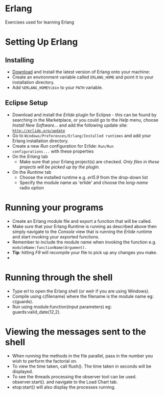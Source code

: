 Erlang
======

Exercises used for learning Erlang


# Setting Up Erlang #

## Installing ##

* [Download](http://www.erlang.org/download.html) and Install the latest version of Erlang onto your machine:
* Create an environment variable called <code>ERLANG_HOME</code> and point it to your installation directory.
* Add <code>%ERLANG_HOME%\bin</code> to your <code>PATH</code> variable.

## Eclipse Setup ##

* Download and install the _Erlide_ plugin for Eclipse - this can be found by searching in the Marketplace, or you could go to the _Help_ menu, choose _Install New Software..._ and add the following update site: <code>http://erlide.org/update</code>
* Go to <code>Windows/Preferences/Erlang/Installed runtimes</code> and add your Erlang installation directory.
* Create a new _Run_ configuration for Erlide: <code>Run/Run configurations...</code> with these properties
 * On the _Erlang_ tab 
     * Make sure that your Erlang project(s) are checked.  _Only files in these projects will be picked up by the plugin._
 * On the _Runtime_ tab
     * Choose the installed runtime e.g. _erl5.9_ from the drop-down list
     * Specify the module name as 'erlide' and choose the _long-name_ radio option

# Running your programs #

* Create an Erlang module file and export a function that will be called.
* Make sure that your Erlang Runtime is running as described above then simply navigate to the _Console_ view that is running the _Erlide_ runtime and start invoking your exported functions.  
 * Remember to include the module name when invoking the function e.g. <code>moduleName:functionName(Argument).</code>
 * **Tip**: hitting _F9_ will recompile your file to pick up any changes you make.
 * 
 

# Running through the shell #

* Type erl to open the Erlang shell (or welr if you are using Windows).
* Compile using c(filename) where the filename is the module name eg: c(guards).
* Run using module:function(input parameters) eg: guards:valid_date(12,2).

# Viewing the messages sent to the shell
* When running the methods in the file parallel, pass in the number you wish to perform the factorial on.
* To view the time taken, call flush(). The time taken in seconds will be displayed.
* To see the threads processing the observer tool can be used.  observer:start(). and navigate to the Load Chart tab.
* etop:start() will also display the processes running.
